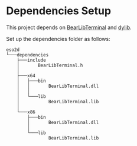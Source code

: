 ﻿# Dependencies Setup

This project depends on [BearLibTerminal](http://foo.wyrd.name/en:bearlibterminal) and [dylib](https://github.com/martin-olivier/dylib).

Set up the dependencies folder as follows:
```
eso2d
└───dependencies
    ├───include
    │       BearLibTerminal.h
    │       
    ├───x64
    │   ├───bin
    │   │       BearLibTerminal.dll
    │   │       
    │   └───lib
    │           BearLibTerminal.lib
    │           
    └───x86
        ├───bin
        │       BearLibTerminal.dll
        │       
        └───lib
                BearLibTerminal.lib
```